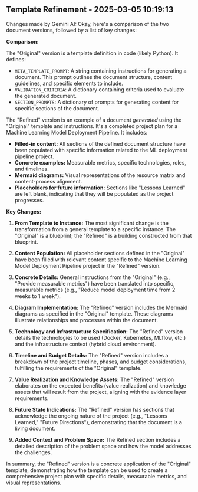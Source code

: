 

## Template Refinement - 2025-03-05 10:19:13
Changes made by Gemini AI:
Okay, here's a comparison of the two document versions, followed by a list of key changes:

**Comparison:**

The "Original" version is a template definition in code (likely Python). It defines:

*   `META_TEMPLATE_PROMPT`: A string containing instructions for generating a document. This prompt outlines the document structure, content guidelines, and specific elements to include.
*   `VALIDATION_CRITERIA`: A dictionary containing criteria used to evaluate the generated document.
*   `SECTION_PROMPTS`: A dictionary of prompts for generating content for specific sections of the document.

The "Refined" version is an example of a document *generated* using the "Original" template and instructions.  It's a completed project plan for a Machine Learning Model Deployment Pipeline. It includes:

*   **Filled-in content:** All sections of the defined document structure have been populated with specific information related to the ML deployment pipeline project.
*   **Concrete examples:** Measurable metrics, specific technologies, roles, and timelines.
*   **Mermaid diagrams:**  Visual representations of the resource matrix and content-process alignment.
*   **Placeholders for future information:** Sections like "Lessons Learned" are left blank, indicating that they will be populated as the project progresses.

**Key Changes:**

1.  **From Template to Instance:** The most significant change is the transformation from a general template to a specific instance. The "Original" is a blueprint; the "Refined" is a building constructed from that blueprint.

2.  **Content Population:** All placeholder sections defined in the "Original" have been filled with relevant content specific to the Machine Learning Model Deployment Pipeline project in the "Refined" version.

3.  **Concrete Details:** General instructions from the "Original" (e.g., "Provide measurable metrics") have been translated into specific, measurable metrics (e.g., "Reduce model deployment time from 2 weeks to 1 week").

4.  **Diagram Implementation:** The "Refined" version includes the Mermaid diagrams as specified in the "Original" template. These diagrams illustrate relationships and processes within the document.

5.  **Technology and Infrastructure Specification:** The "Refined" version details the technologies to be used (Docker, Kubernetes, MLflow, etc.) and the infrastructure context (hybrid cloud environment).

6.  **Timeline and Budget Details:** The "Refined" version includes a breakdown of the project timeline, phases, and budget considerations, fulfilling the requirements of the "Original" template.

7.  **Value Realization and Knowledge Assets:** The "Refined" version elaborates on the expected benefits (value realization) and knowledge assets that will result from the project, aligning with the evidence layer requirements.

8.  **Future State Indications:**  The "Refined" version has sections that acknowledge the ongoing nature of the project (e.g., "Lessons Learned," "Future Directions"), demonstrating that the document is a living document.

9. **Added Context and Problem Space:** The Refined section includes a detailed description of the problem space and how the model addresses the challenges.

In summary, the "Refined" version is a concrete application of the "Original" template, demonstrating how the template can be used to create a comprehensive project plan with specific details, measurable metrics, and visual representations.

